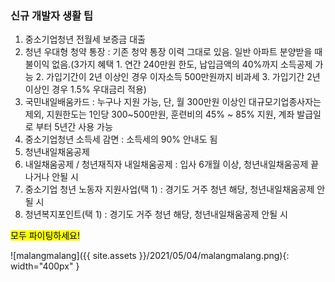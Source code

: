 ### **신규 개발자 생활 팁**

1. 중소기업청년 전월세 보증금 대출
2. 청년 우대형 청약 통장 : 기존 청약 통장 이력 그대로 있음. 일반 아파트 분양받을 때 불이익 없음.(3가지 혜택 1. 연간 240만원 한도, 납입금액의 40%까지 소득공제 가능 2. 가입기간이 2년 이상인 경우 이자소득 500만원까지 비과세 3. 가입기간 2년 이상인 경우 1.5% 우대금리 적용)
3. 국민내일배움카드 : 누구나 지원 가능, 단, 월 300만원 이상인 대규모기업종사자는 제외, 지원한도는 1인당 300~500만원, 훈련비의 45% ~ 85% 지원, 계좌 발급일로 부터 5년간 사용 가능
4. 중소기업청년 소득세 감면 : 소득세의 90% 안내도 됨
5. 청년내일채움공제
6. 내일채움공제 / 청년재직자 내일채움공제 : 입사 6개월 이상, 청년내일채움공제 끝나거나 안될 시
7. 중소기업 청년 노동자 지원사업(택 1) : 경기도 거주 청년 해당, 청년내일채움공제 안될 시
8. 청년복지포인트(택 1) : 경기도 거주 청년 해당, 청년내일채움공제 안될 시



<mark>모두 파이팅하세요!</mark>

![malangmalang]({{ site.assets }}/2021/05/04/malangmalang.png){: width="400px" }

